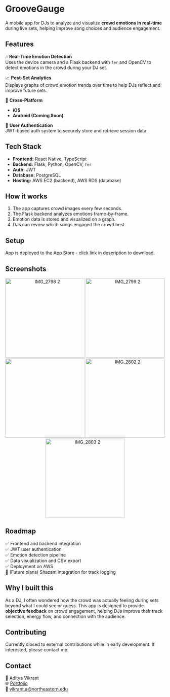 # GrooveGauge

A mobile app for DJs to analyze and visualize **crowd emotions in real-time** during live sets, helping improve song choices and audience engagement.

## Features

🎶 **Real-Time Emotion Detection**  
Uses the device camera and a Flask backend with `fer` and OpenCV to detect emotions in the crowd during your DJ set.

📈 **Post-Set Analytics**  
Displays graphs of crowd emotion trends over time to help DJs reflect and improve future sets.

📱 **Cross-Platform**  
- **iOS** 
- **Android (Coming Soon)** 

🔐 **User Authentication**  
JWT-based auth system to securely store and retrieve session data.

## Tech Stack

- **Frontend:** React Native, TypeScript
- **Backend:** Flask, Python, OpenCV, `fer`
- **Auth:** JWT
- **Database:** PostgreSQL
- **Hosting:** AWS EC2 (backend), AWS RDS (database)

## How it works

1. The app captures crowd images every few seconds.
2. The Flask backend analyzes emotions frame-by-frame.
3. Emotion data is stored and visualized on a graph.
4. DJs can review which songs engaged the crowd best.

## Setup 

App is deployed to the App Store - click link in description to download.

## Screenshots

<p align="center">
  <img width="250" alt="IMG_2798 2" src="https://github.com/user-attachments/assets/ffa65d71-31d3-4293-881f-8d6ee0407372" /> 
  <img width="250" alt="IMG_2799 2" src="https://github.com/user-attachments/assets/6ed47ded-9a1d-4d63-b8a1-e883eeeeba9b" />
  <img src="https://github.com/user-attachments/assets/176a7acf-3f07-429b-a9ec-2aec223fec1a" width="250" />
  <img width="250" alt="IMG_2802 2" src="https://github.com/user-attachments/assets/2c363e74-6eb1-4e91-a072-54e35ff60c26" />
  <img width="250" alt="IMG_2803 2" src="https://github.com/user-attachments/assets/5b285231-94fd-40f7-b621-832e46ef7228" />
</p>


## Roadmap

✅ Frontend and backend integration  
✅ JWT user authentication  
✅ Emotion detection pipeline  
✅ Data visualization and CSV export  
✅ Deployment on AWS  
🚧 (Future plans) Shazam integration for track logging

## Why I built this

As a DJ, I often wondered how the crowd was actually feeling during sets beyond what I could see or guess. This app is designed to provide **objective feedback** on crowd engagement, helping DJs improve their track selection, energy flow, and connection with the audience.

## Contributing

Currently closed to external contributions while in early development. If interested, please contact me.

## Contact

👤 Aditya Vikrant  
🌐 [Portfolio](https://adityavikrant.netlify.app/)  
📧 vikrant.a@northeastern.edu
